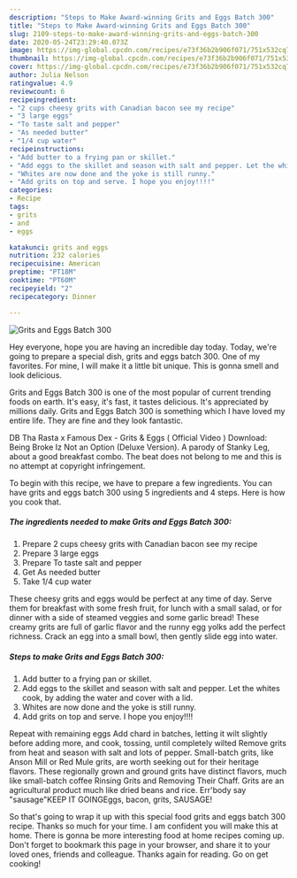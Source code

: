 ```yaml
---
description: "Steps to Make Award-winning Grits and Eggs Batch 300"
title: "Steps to Make Award-winning Grits and Eggs Batch 300"
slug: 2109-steps-to-make-award-winning-grits-and-eggs-batch-300
date: 2020-05-24T23:29:40.073Z
image: https://img-global.cpcdn.com/recipes/e73f36b2b906f071/751x532cq70/grits-and-eggs-batch-300-recipe-main-photo.jpg
thumbnail: https://img-global.cpcdn.com/recipes/e73f36b2b906f071/751x532cq70/grits-and-eggs-batch-300-recipe-main-photo.jpg
cover: https://img-global.cpcdn.com/recipes/e73f36b2b906f071/751x532cq70/grits-and-eggs-batch-300-recipe-main-photo.jpg
author: Julia Nelson
ratingvalue: 4.9
reviewcount: 6
recipeingredient:
- "2 cups cheesy grits with Canadian bacon see my recipe"
- "3 large eggs"
- "To taste salt and pepper"
- "As needed butter"
- "1/4 cup water"
recipeinstructions:
- "Add butter to a frying pan or skillet."
- "Add eggs to the skillet and season with salt and pepper. Let the whites cook, by adding the water and cover with a lid."
- "Whites are now done and the yoke is still runny."
- "Add grits on top and serve. I hope you enjoy!!!!"
categories:
- Recipe
tags:
- grits
- and
- eggs

katakunci: grits and eggs 
nutrition: 232 calories
recipecuisine: American
preptime: "PT18M"
cooktime: "PT60M"
recipeyield: "2"
recipecategory: Dinner

---
```



![Grits and Eggs Batch 300](https://img-global.cpcdn.com/recipes/e73f36b2b906f071/751x532cq70/grits-and-eggs-batch-300-recipe-main-photo.jpg)

Hey everyone, hope you are having an incredible day today. Today, we're going to prepare a special dish, grits and eggs batch 300. One of my favorites. For mine, I will make it a little bit unique. This is gonna smell and look delicious.

Grits and Eggs Batch 300 is one of the most popular of current trending foods on earth. It's easy, it's fast, it tastes delicious. It's appreciated by millions daily. Grits and Eggs Batch 300 is something which I have loved my entire life. They are fine and they look fantastic.

DB Tha Rasta x Famous Dex - Grits &amp; Eggs ( Official Video ) Download: Being Broke Iz Not an Option (Deluxe Version). A parody of Stanky Leg, about a good breakfast combo. The beat does not belong to me and this is no attempt at copyright infringement.


To begin with this recipe, we have to prepare a few ingredients. You can have grits and eggs batch 300 using 5 ingredients and 4 steps. Here is how you cook that.

<!--inarticleads1-->

##### The ingredients needed to make Grits and Eggs Batch 300:

1. Prepare 2 cups cheesy grits with Canadian bacon see my recipe
1. Prepare 3 large eggs
1. Prepare To taste salt and pepper
1. Get As needed butter
1. Take 1/4 cup water


These cheesy grits and eggs would be perfect at any time of day. Serve them for breakfast with some fresh fruit, for lunch with a small salad, or for dinner with a side of steamed veggies and some garlic bread! These creamy grits are full of garlic flavor and the runny egg yolks add the perfect richness. Crack an egg into a small bowl, then gently slide egg into water. 

<!--inarticleads2-->

##### Steps to make Grits and Eggs Batch 300:

1. Add butter to a frying pan or skillet.
1. Add eggs to the skillet and season with salt and pepper. Let the whites cook, by adding the water and cover with a lid.
1. Whites are now done and the yoke is still runny.
1. Add grits on top and serve. I hope you enjoy!!!!


Repeat with remaining eggs Add chard in batches, letting it wilt slightly before adding more, and cook, tossing, until completely wilted Remove grits from heat and season with salt and lots of pepper. Small-batch grits, like Anson Mill or Red Mule grits, are worth seeking out for their heritage flavors. These regionally grown and ground grits have distinct flavors, much like small-batch coffee Rinsing Grits and Removing Their Chaff. Grits are an agricultural product much like dried beans and rice. Err&#39;body say &#34;sausage&#34;KEEP IT GOINGEggs, bacon, grits, SAUSAGE! 

So that's going to wrap it up with this special food grits and eggs batch 300 recipe. Thanks so much for your time. I am confident you will make this at home. There is gonna be more interesting food at home recipes coming up. Don't forget to bookmark this page in your browser, and share it to your loved ones, friends and colleague. Thanks again for reading. Go on get cooking!
